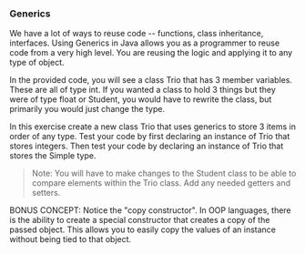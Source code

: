 ### Generics

We have a lot of ways to reuse code -- functions, class inheritance, interfaces. Using Generics in Java allows you as a programmer to reuse code from a very high level. You are reusing the logic and applying it to any type of object.

In the provided code, you will see a class Trio that has 3 member variables. These are all of type int. If you wanted a class to hold 3 things but they were of type float or Student, you would have to rewrite the class, but primarily you would just change the type.

In this exercise create a new class Trio that uses generics to store 3 items in order of any type. Test your code by first declaring an instance of Trio that stores integers. Then test your code by declaring an instance of Trio that stores the Simple type.

> Note: You will have to make changes to the Student class to be able to compare elements within the Trio class. Add any needed getters and setters.

BONUS CONCEPT: Notice the "copy constructor". In OOP languages, there is the ability to create a special constructor that creates a copy of the passed object. This allows you to easily copy the values of an instance without being tied to that object.



